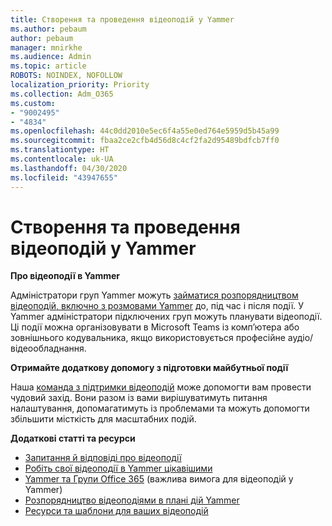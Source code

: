 ```yaml
---
title: Створення та проведення відеоподій у Yammer
ms.author: pebaum
author: pebaum
manager: mnirkhe
ms.audience: Admin
ms.topic: article
ROBOTS: NOINDEX, NOFOLLOW
localization_priority: Priority
ms.collection: Adm_O365
ms.custom:
- "9002495"
- "4834"
ms.openlocfilehash: 44c0dd2010e5ec6f4a55e0ed764e5959d5b45a99
ms.sourcegitcommit: fbaa2ce2cfb4d56d8c4cf2fa2d95489bdfcb7ff0
ms.translationtype: HT
ms.contentlocale: uk-UA
ms.lasthandoff: 04/30/2020
ms.locfileid: "43947655"
---
```

# <a name="create-and-run-live-events-in-yammer"></a>Створення та проведення відеоподій у Yammer

**Про відеоподії в Yammer**

Адміністратори груп Yammer можуть [займатися розпорядництвом відеоподій, включно з розмовами Yammer](https://docs.microsoft.com/yammer/manage-yammer-groups/yammer-live-events) до, під час і після події. У Yammer адміністратори підключених груп можуть планувати відеоподії. Ці події можна організовувати в Microsoft Teams із комп’ютера або зовнішнього кодувальника, якщо використовується професійне аудіо/відеообладнання.

**Отримайте додаткову допомогу з підготовки майбутньої події**

Наша [команда з підтримки відеоподій](https://aka.ms/AA87gbh) може допомогти вам провести чудовий захід. Вони разом із вами вирішуватимуть питання налаштування, допомагатимуть із проблемами та можуть допомогти збільшити місткість для масштабних подій.

**Додаткові статті та ресурси**

- [Запитання й відповіді про відеоподії](https://support.office.com/article/43bbd59d-a734-4c8f-923d-6a239d137d34)
- [Робіть свої відеоподії в Yammer цікавішими](https://support.office.com/article/drive-engagement-in-a-yammer-live-event-c0244ad8-6dcb-419c-add9-2e4a00543412?ui=en-US&rs=en-US&ad=US)
- [Yammer та Групи Office 365](https://docs.microsoft.com/yammer/manage-yammer-groups/yammer-and-office-365-groups) (важлива вимога для відеоподій у Yammer)
- [Розпорядництво відеоподіями в плані дій Yammer](https://aka.ms/LiveEventsinYammerplaybook)
- [Ресурси та шаблони для ваших відеоподій](https://aka.ms/LiveEventYammerTemplates)
